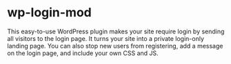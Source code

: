 # wp-login-mod
This easy-to-use WordPress plugin makes your site require login by sending all visitors to the login page. It turns your site into a private login-only landing page. You can also stop new users from registering, add a message on the login page, and include your own CSS and JS.
